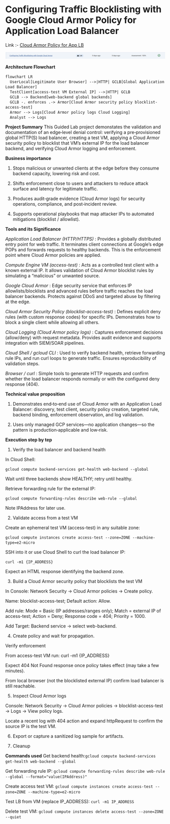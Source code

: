 # Configuring Traffic Blocklisting with Google Cloud Armor Policy for Application Load Balancer

Link :- [Cloud Armor Policy for App LB](https://www.skills.google/focuses/19185?parent=catalog)


![image](image-2.png)

**Architecture Flowchart**
```mermaid
flowchart LR
  UserLocal[Legitimate User Browser] -->|HTTP| GCLB[Global Application Load Balancer]
  TestClient[access-test VM External IP] -->|HTTP| GCLB
  GCLB --> Backend[web-backend global backends]
  GCLB -. enforces .-> Armor[Cloud Armor security policy blocklist-access-test]
  Armor --> Logs[Cloud Armor policy logs Cloud Logging]
  Analyst --> Logs
```

**Project Summary**
This Guided Lab project demonstates the validation and documentation of an edge‑level denial control: verifying a pre‑provisioned global HTTP(S) load balancer, creating a test VM, applying a Cloud Armor security policy to blocklist that VM’s external IP for the load balancer backend, and verifying Cloud Armor logging and enforcement.

**Business importance**
1) Stops malicious or unwanted clients at the edge before they consume backend capacity, lowering risk and cost.

2) Shifts enforcement close to users and attackers to reduce attack surface and latency for legitimate traffic.

3) Produces audit‑grade evidence (Cloud Armor logs) for security operations, compliance, and post‑incident review.

4) Supports operational playbooks that map attacker IPs to automated mitigations (blocklist / allowlist).

**Tools and its Significance**

*Application Load Balancer (HTTP/HTTPS)* : Provides a globally distributed entry point for web traffic. It terminates client connections at Google’s edge POPs and forwards requests to healthy backends. This is the enforcement point where Cloud Armor policies are applied.

*Compute Engine VM (access-test)* : Acts as a controlled test client with a known external IP. It allows validation of Cloud Armor blocklist rules by simulating a “malicious” or unwanted source.

*Google Cloud Armor* : Edge security service that enforces IP allowlists/blocklists and advanced rules before traffic reaches the load balancer backends. Protects against DDoS and targeted abuse by filtering at the edge.

*Cloud Armor Security Policy (blocklist-access-test)* : Defines explicit deny rules (with custom response codes) for specific IPs. Demonstrates how to block a single client while allowing all others.

*Cloud Logging (Cloud Armor policy logs)* : Captures enforcement decisions (allow/deny) with request metadata. Provides audit evidence and supports integration with SIEM/SOAR pipelines.

*Cloud Shell / gcloud CLI* : Used to verify backend health, retrieve forwarding rule IPs, and run curl loops to generate traffic. Ensures reproducibility of validation steps.

*Browser / curl* : Simple tools to generate HTTP requests and confirm whether the load balancer responds normally or with the configured deny response (404).

**Technical value proposition**
1) Demonstrates end‑to‑end use of Cloud Armor with an Application Load Balancer: discovery, test client, security policy creation, targeted rule, backend binding, enforcement observation, and log validation.

2) Uses only managed GCP services—no application changes—so the pattern is production‑applicable and low‑risk.




**Execution step by tep**

1) Verify the load balancer and backend health

In Cloud Shell: 
```
gcloud compute backend-services get-health web-backend --global
```

Wait until three backends show HEALTHY; retry until healthy.

Retrieve forwarding rule for the external IP: 
```
gcloud compute forwarding-rules describe web-rule --global
```

Note IPAddress for later use.

2) Validate access from a test VM

Create an ephemeral test VM (access-test) in any suitable zone: 
```
gcloud compute instances create access-test --zone=ZONE --machine-type=e2-micro
```
SSH into it or use Cloud Shell to curl the load balancer IP: 
```
curl -m1 {IP_ADDRESS}
```
Expect an HTML response identifying the backend zone.

3) Build a Cloud Armor security policy that blocklists the test VM

In Console: Network Security → Cloud Armor policies → Create policy.

Name: blocklist-access-test; Default action: Allow.

Add rule: Mode = Basic (IP addresses/ranges only); Match = external IP of access-test; Action = Deny; Response code = 404; Priority = 1000.

Add Target: Backend service → select web-backend.

4) Create policy and wait for propagation.

Verify enforcement

From access-test VM run: curl -m1 {IP_ADDRESS}

Expect 404 Not Found response once policy takes effect (may take a few minutes).

From local browser (not the blocklisted external IP) confirm load balancer is still reachable.

5) Inspect Cloud Armor logs

Console: Network Security → Cloud Armor policies → blocklist-access-test → Logs → View policy logs.

Locate a recent log with 404 action and expand httpRequest to confirm the source IP is the test VM.

6) Export or capture a sanitized log sample for artifacts.

7) Cleanup


**Commands used**
Get backend health:```gcloud compute backend-services get-health web-backend --global```

Get forwarding rule IP: ```gcloud compute forwarding-rules describe web-rule --global --format="value(IPAddress)"```

Create access test VM: ```gcloud compute instances create access-test --zone=ZONE --machine-type=e2-micro```

Test LB from VM (replace IP_ADDRESS): ```curl -m1 IP_ADDRESS```

Delete test VM: ```gcloud compute instances delete access-test --zone=ZONE --quiet```

